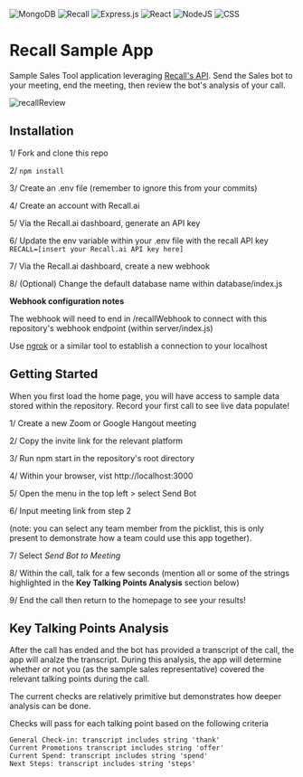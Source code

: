 ![MongoDB](https://img.shields.io/badge/MongoDB-%234ea94b.svg?style=for-the-badge&logo=mongodb&logoColor=white) ![Recall](https://img.shields.io/badge/recall.ai-%231572B6.svg?style=for-the-badge&logoColor=blue)
 ![Express.js](https://img.shields.io/badge/express.js-%23404d59.svg?style=for-the-badge&logo=express&logoColor=%2361DAFB) 
![React](https://img.shields.io/badge/react-%2320232a.svg?style=for-the-badge&logo=react&logoColor=%2361DAFB) ![NodeJS](https://img.shields.io/badge/node.js-6DA55F?style=for-the-badge&logo=node.js&logoColor=white) ![CSS](https://img.shields.io/badge/css-%231572B6.svg?style=for-the-badge&logo=css3&logoColor=white) 
# Recall Sample App

Sample Sales Tool application leveraging [Recall's API](https://www.recall.ai/). Send the Sales bot to your meeting, end the meeting, then review the bot's analysis of your call. 


![recallReview](https://github.com/Patrick-Kelly-1330/recallSampleApp/assets/51098314/85087699-1658-4e00-b085-ecc6ab9deabf)

## Installation

1/ Fork and clone this repo 

2/ ```npm install```

3/ Create an .env file (remember to ignore this from your commits)

4/ Create an account with Recall.ai

5/ Via the Recall.ai dashboard, generate an API key

6/ Update the env variable within your .env file with the recall API key ```RECALL=[insert your Recall.ai API key here]```

7/ Via the Recall.ai dashboard, create a new webhook

8/ (Optional) Change the default database name within database/index.js

**Webhook configuration notes**

The webhook will need to end in /recallWebhook to connect with this repository's webhook endpoint (within server/index.js)

Use [ngrok](https://ngrok.com/docs/getting-started/) or a similar tool to establish a connection to your localhost

## Getting Started

When you first load the home page, you will have access to sample data stored within the repository. Record your first call to see live data populate! 

1/ Create a new Zoom or Google Hangout meeting

2/ Copy the invite link for the relevant platform 

3/ Run npm start in the repository's root directory

4/ Within your browser, vist http://localhost:3000 

5/ Open the menu in the top left > select Send Bot

6/ Input meeting link from step 2

(note: you can select any team member from the picklist, this is only present to demonstrate how a team could use this app together).

7/ Select _Send Bot to Meeting_

8/ Within the call, talk for a few seconds (mention all or some of the strings highlighted in the **Key Talking Points Analysis** section below)

9/ End the call then return to the homepage to see your results!

## Key Talking Points Analysis

After the call has ended and the bot has provided a transcript of the call, the app will analze the transcript. During this analysis, the app will determine whether or not you (as the sample sales representative) covered the relevant talking points during the call. 

The current checks are relatively primitive but demonstrates how deeper analysis can be done. 

Checks will pass for each talking point based on the following criteria
```
General Check-in: transcript includes string 'thank'
Current Promotions transcript includes string 'offer'
Current Spend: transcript includes string 'spend'
Next Steps: transcript includes string 'steps'
```





